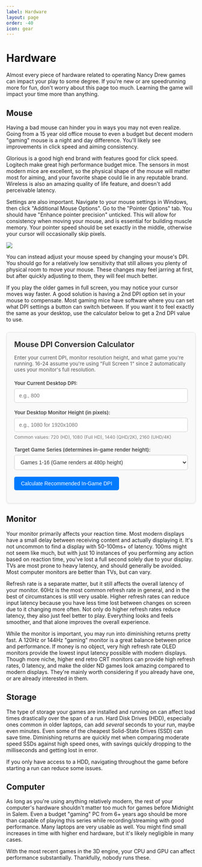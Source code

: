 ```yaml
---
label: Hardware
layout: page
order: -40
icon: gear
---
```


# Hardware

Almost every piece of hardware related to operating Nancy Drew games can impact your play to some degree. If you're new or are speedrunning more for fun, don't worry about this page too much. Learning the game will impact your time more than anything.

## Mouse

Having a bad mouse can hinder you in ways you may not even realize. Going from a 15 year old office mouse to even a budget but decent modern "gaming" mouse is a night and day difference. You'll likely see improvements in click speed and aiming consistency.

Glorious is a good high end brand with features good for click speed. Logitech make great high performance budget mice. The sensors in most modern mice are excellent, so the physical shape of the mouse will matter most for aiming, and your favorite shape could lie in any reputable brand. Wireless is also an amazing quality of life feature, and doesn't add perceivable latency.

Settings are also important. Navigate to your mouse settings in Windows, then click "Additional Mouse Options". Go to the "Pointer Options" tab. You should have "Enhance pointer precision" unticked. This will allow for consistency when moving your mouse, and is essential for building muscle memory. Your pointer speed should be set exactly in the middle, otherwise your cursor will occasionally skip pixels. 

![](/images/hardware/mouseproperties.avif)

You can instead adjust your mouse speed by changing your mouse's DPI. You should go for a relatively low sensitivity that still allows you plenty of physical room to move your mouse. These changes may feel jarring at first, but after quickly adjusting to them, they will feel much better.

If you play the older games in full screen, you may notice your cursor moves way faster. A good solution is having a 2nd DPI option set in your mouse to compensate. Most gaming mice have software where you can set what DPI settings a button can switch between. If you want it to feel exactly the same as your desktop, use the calculator below to get a 2nd DPI value to use.

<style>
    .dpi-calculator-container {
        border: 1px solid var(--color-border, #e0e0e0);
        padding: 20px;
        border-radius: 8px;
        margin-top: 25px;
        margin-bottom: 25px;
        background-color: var(--color-background-offset, #f9f9f9); /* Light background, uses Retype var if available */
        box-shadow: 0 2px 4px rgba(0,0,0,0.05);
    }

    .dpi-calculator-container h3 {
        margin-top: 0;
        margin-bottom: 15px;
        color: var(--color-heading, #333); /* Uses Retype var for heading color if available */
        font-size: 1.4em;
    }
    
    .dpi-calculator-container p.description {
        margin-bottom: 20px;
        font-size: 0.95em;
        color: var(--color-text-light, #555);
    }

    .dpi-calculator-input-group {
        margin-bottom: 18px;
    }

    .dpi-calculator-input-group label {
        display: block;
        margin-bottom: 6px;
        font-weight: 600;
        color: var(--color-text, #444);
        font-size: 0.95em;
    }

    .dpi-calculator-container input[type="number"],
    .dpi-calculator-container select {
        width: 100%;
        padding: 10px 12px;
        border: 1px solid var(--color-border, #ccc);
        border-radius: 5px;
        box-sizing: border-box;
        font-size: 1em;
        background-color: var(--color-input-background, #fff); /* Retype var for input background */
        color: var(--color-input-text, #333); /* Retype var for input text */
    }

    .dpi-calculator-container input[type="number"]:focus,
    .dpi-calculator-container select:focus {
        border-color: var(--color-primary, #007bff);
        outline: none;
        box-shadow: 0 0 0 0.15rem var(--color-primary-shadow, rgba(0,123,255,.2));
    }

    .dpi-calculator-input-group small {
        display: block;
        margin-top: 6px;
        color: var(--color-text-lighter, #777);
        font-size: 0.85em;
    }

    .dpi-calculator-container button {
        background-color: var(--color-primary, #007bff);
        color: var(--color-primary-text, white);
        padding: 10px 18px;
        border: none;
        border-radius: 5px;
        cursor: pointer;
        font-size: 1em;
        font-weight: 500;
        transition: background-color 0.2s ease-in-out, box-shadow 0.2s ease-in-out;
        display: inline-block;
        text-align: center;
    }

    .dpi-calculator-container button:hover {
        background-color: var(--color-primary-hover, #0056b3);
        box-shadow: 0 2px 5px rgba(0,0,0,0.1);
    }

    .dpi-calculator-result {
        margin-top: 20px;
        padding: 15px;
        background-color: var(--color-success-background, #e6f7ff); /* Light blue for result */
        border: 1px solid var(--color-success-border, #b3e0ff);
        border-left: 5px solid var(--color-primary, #007bff);
        color: var(--color-success-text, #005f80);
        border-radius: 5px;
    }

    .dpi-calculator-result h4 {
        margin-top: 0;
        margin-bottom: 8px;
        font-size: 1.1em;
        color: var(--color-success-heading, #004c66);
    }

    .dpi-calculator-result strong {
        font-size: 1.8em;
        color: var(--color-primary, #007bff); /* Make the number stand out with primary color */
    }
    
    .dpi-calculator-result small {
        display: block;
        margin-top: 8px;
        font-size: 0.9em;
    }

    .dpi-calculator-error {
        margin-top: 15px;
        padding: 12px;
        background-color: var(--color-danger-background, #ffebee); /* Light red for error */
        border: 1px solid var(--color-danger-border, #ffcdd2);
        border-left: 5px solid var(--color-danger, #c62828);
        color: var(--color-danger-text, #c62828); /* Darker red text for error */
        border-radius: 5px;
        font-size: 0.95em;
    }
</style>

<div class="dpi-calculator-container">
    <h3>Mouse DPI Conversion Calculator</h3>
    <p class="description">
        Enter your current DPI, monitor resolution height, and what game you're running. 16-24 assume you're using "Full Screen 1" since 2 automatically uses your monitor's full resolution.
    </p>

<div class="dpi-calculator-input-group">
    <label for="ndCurrentDpiV2">Your Current Desktop DPI:</label>
    <input type="number" id="ndCurrentDpiV2" name="ndCurrentDpiV2" placeholder="e.g., 800" min="50" step="50">
</div>

<div class="dpi-calculator-input-group">
    <label for="ndMonitorVertRes">Your Desktop Monitor Height (in pixels):</label>
    <input type="number" id="ndMonitorVertRes" name="ndMonitorVertRes" placeholder="e.g., 1080 for 1920x1080">
    <small>Common values: 720 (HD), 1080 (Full HD), 1440 (QHD/2K), 2160 (UHD/4K)</small>
</div>

<div class="dpi-calculator-input-group">
    <label for="ndGameSeriesV2">Target Game Series (determines in-game render height):</label>
    <select id="ndGameSeriesV2" name="ndGameSeriesV2">
        <option value="480">Games 1-16 (Game renders at 480p height)</option>
        <option value="600">Games 17-24 (Game renders at 600p height)</option>
    </select>
</div>

<button id="ndCalculateDpiBtnV2">Calculate Recommended In-Game DPI</button>

<div id="ndDpiResultV2" class="dpi-calculator-result" style="display:none;">
    <h4>Recommended In-Game DPI:</h4>
    <p><strong id="ndCalculatedDpiValueV2"></strong></p>
    <small>Set your mouse to the closest DPI value your mouse software allows.</small>
</div>
<div id="ndDpiErrorV2" class="dpi-calculator-error" style="display:none;"></div>
</div>

<script>
    document.addEventListener('DOMContentLoaded', function() {
        const currentDpiEl = document.getElementById('ndCurrentDpiV2');
        const monitorVertResEl = document.getElementById('ndMonitorVertRes');
        const gameSeriesEl = document.getElementById('ndGameSeriesV2'); // This value will be game_render_height
        const calculateBtn = document.getElementById('ndCalculateDpiBtnV2');
        const resultDiv = document.getElementById('ndDpiResultV2');
        const calculatedDpiValueEl = document.getElementById('ndCalculatedDpiValueV2');
        const errorDiv = document.getElementById('ndDpiErrorV2');

        function clearOutput() {
            resultDiv.style.display = 'none';
            errorDiv.style.display = 'none';
            errorDiv.textContent = '';
        }
        
        function showError(message) {
            clearOutput();
            errorDiv.textContent = message;
            errorDiv.style.display = 'block';
        }

        calculateBtn.addEventListener('click', function() {
            clearOutput();

            const currentDpi = parseFloat(currentDpiEl.value);
            const monitorHeight = parseFloat(monitorVertResEl.value);
            const gameRenderHeight = parseFloat(gameSeriesEl.value); // This is 480 or 600

            // Input validation
            if (isNaN(currentDpi) || currentDpi <= 0 || currentDpi > 50000) {
                showError('Please enter a valid current DPI (e.g., 50-50000).');
                return;
            }
            if (isNaN(monitorHeight) || monitorHeight < gameRenderHeight || monitorHeight > 10000) { // Monitor height should be >= game height
                showError(`Please enter a valid monitor vertical resolution (e.g., at least ${gameRenderHeight} for the selected game, up to 10000).`);
                return;
            }
             if (isNaN(gameRenderHeight) || gameRenderHeight <= 0) { // Should not happen with select
                showError('Invalid game selection.');
                return;
            }

            // Calculate Scaling Factor (SF)
            const scalingFactor = monitorHeight / gameRenderHeight;

            if (scalingFactor <= 0 || !isFinite(scalingFactor)) {
                showError('Could not calculate scaling factor. Ensure monitor height is greater than zero and game height is valid.');
                return;
            }

            // Calculate New DPI
            // DPI_game = DPI_desktop / SF
            const newDpi = currentDpi / scalingFactor;

            if (isNaN(newDpi) || newDpi <= 0 || !isFinite(newDpi)) {
                showError('Could not calculate DPI. Please check your inputs.');
                return;
            }
            
            calculatedDpiValueEl.textContent = Math.round(newDpi); // Round to nearest whole number
            resultDiv.style.display = 'block';
        });

        // Optional: Clear results if inputs change
        [currentDpiEl, monitorVertResEl, gameSeriesEl].forEach(el => {
            el.addEventListener('input', clearOutput);
        });
    });
</script>

## Monitor

Your monitor primarily affects your reaction time. Most modern displays have a small delay between receiving content and actually displaying it. It's not uncommon to find a display with 50-100ms+ of latency. 100ms might not seem like much, but with just 10 instances of you performing any action based on reaction time, you've lost a full second solely due to your display. TVs are most prone to heavy latency, and should generally be avoided. Most computer monitors are better than TVs, but can vary.

Refresh rate is a separate matter, but it still affects the overall latency of your monitor. 60Hz is the most common refresh rate in general, and in the best of circumstances is still very usable. Higher refresh rates can reduce input latency because you have less time lost between changes on screen due to it changing more often. Not only do higher refresh rates reduce latency, they also just feel better to play. Everything looks and feels smoother, and that alone improves the overall experience.

While the monitor is important, you may run into diminishing returns pretty fast. A 120Hz or 144Hz "gaming" monitor is a great balance between price and performance. If money is no object, very high refresh rate OLED monitors provide the lowest input latency possible with modern displays. Though more niche, higher end retro CRT monitors can provide high refresh rates, 0 latency, and make the older ND games look amazing compared to modern displays. They're mainly worth considering if you already have one, or are already interested in them.

## Storage

The type of storage your games are installed and running on can affect load times drastically over the span of a run. Hard Disk Drives (HDD), especially ones common in older laptops, can add *several* seconds to your run, maybe even minutes. Even some of the cheapest Solid-State Drives (SSD) can save time. Diminishing returns are quickly met when comparing moderate speed SSDs against high speed ones, with savings quickly dropping to the milliseconds and getting lost in error. 

If you only have access to a HDD, navigating throughout the game before starting a run can reduce some issues.

## Computer

As long as you're using anything relatively modern, the rest of your computer's hardware shouldn't matter too much for games before Midnight in Salem. Even a budget "gaming" PC from 6+ years ago should be more than capable of playing this series while recording/streaming with good performance. Many laptops are very usable as well. You might find small increases in time with higher end hardware, but it's likely negligible in many cases.

With the most recent games in the 3D engine, your CPU and GPU can affect performance substantially. Thankfully, nobody runs these.
